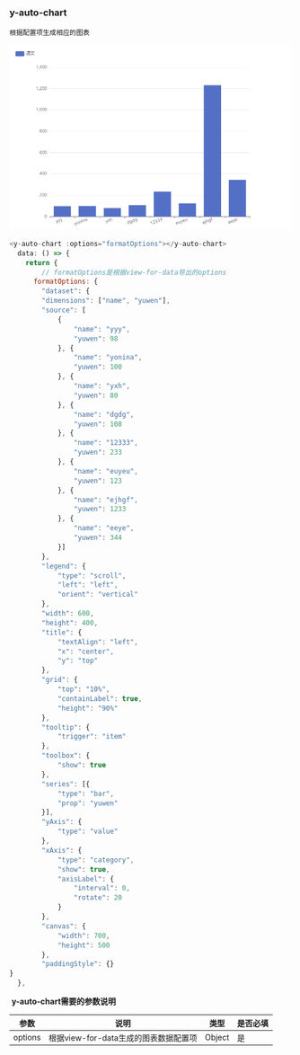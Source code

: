 ### y-auto-chart
    根据配置项生成相应的图表

![image-20220401155727166](../image/image-20220401155727166.png)

```js
<y-auto-chart :options="formatOptions"></y-auto-chart>
  data: () => {
    return {
        // formatOptions是根据view-for-data导出的options
      formatOptions: {
		"dataset": {
		"dimensions": ["name", "yuwen"],
		"source": [
            {
                "name": "yyy",
                "yuwen": 98
            }, {
                "name": "yonina",
                "yuwen": 100
            }, {
                "name": "yxh",
                "yuwen": 80
            }, {
                "name": "dgdg",
                "yuwen": 108
            }, {
                "name": "12333",
                "yuwen": 233
            }, {
                "name": "euyeu",
                "yuwen": 123
            }, {
                "name": "ejhgf",
                "yuwen": 1233
            }, {
                "name": "eeye",
                "yuwen": 344
            }]
		},
        "legend": {
            "type": "scroll",
            "left": "left",
            "orient": "vertical"
        },
        "width": 600,
        "height": 400,
        "title": {
            "textAlign": "left",
            "x": "center",
            "y": "top"
        },
        "grid": {
            "top": "10%",
            "containLabel": true,
            "height": "90%"
        },
        "tooltip": {
            "trigger": "item"
        },
        "toolbox": {
            "show": true
        },
        "series": [{
            "type": "bar",
            "prop": "yuwen"
        }],
        "yAxis": {
            "type": "value"
        },
        "xAxis": {
            "type": "category",
            "show": true,
            "axisLabel": {
                "interval": 0,
                "rotate": 20
            }
        },
        "canvas": {
            "width": 700,
            "height": 500
        },
        "paddingStyle": {}
}
  },
```

​	**y-auto-chart需要的参数说明**

| 参数    | 说明                                  | 类型   | 是否必填 |
| ------- | ------------------------------------- | ------ | -------- |
| options | 根据view-for-data生成的图表数据配置项 | Object | 是       |

